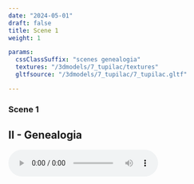 ```yaml
---
date: "2024-05-01"
draft: false
title: Scene 1
weight: 1

params:
  cssClassSuffix: "scenes genealogia"
  textures: "/3dmodels/7_tupilac/textures"
  gltfsource: "/3dmodels/7_tupilac/7_tupilac.gltf"

---
```

### Scene 1
## II - Genealogia
<audio controls class="">
    <source src="/audio/Andreolli-Bixiga_Parque-do-Rio-Bixiga.mp3"> type="audio/mpeg">Your browser does not support the audio element.
</audio>




